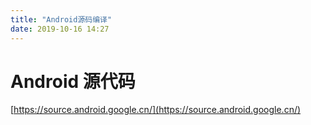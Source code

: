 ```yaml
---
title: "Android源码编译"
date: 2019-10-16 14:27
---
```


# Android 源代码
[https://source.android.google.cn/](https://source.android.google.cn/)